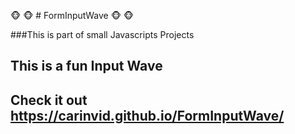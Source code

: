 :monkey_face: :monkey_face: # FormInputWave :monkey_face: :monkey_face:

###This is part of small Javascripts Projects

## This is a fun Input Wave

## Check it out https://carinvid.github.io/FormInputWave/
